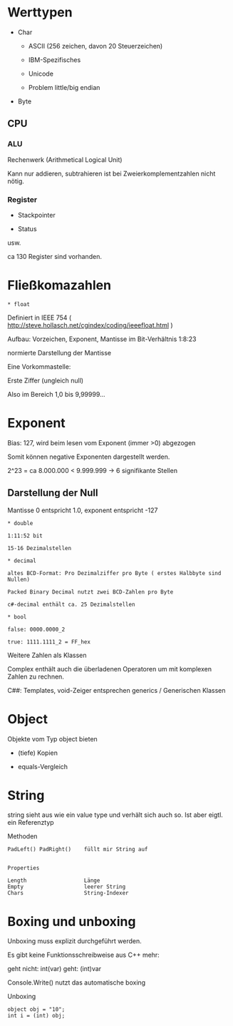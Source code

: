 # Werttypen

* Char

	* ASCII (256 zeichen, davon 20 Steuerzeichen)

	* IBM-Spezifisches

	* Unicode

	* Problem little/big endian

* Byte

## CPU

### ALU

Rechenwerk (Arithmetical Logical Unit)

Kann nur addieren, subtrahieren ist bei Zweierkomplementzahlen nicht nötig.


### Register

* Stackpointer

* Status

usw.

ca 130 Register sind vorhanden.


# Fließkomazahlen

	* float

Definiert in IEEE 754
( http://steve.hollasch.net/cgindex/coding/ieeefloat.html )

Aufbau: Vorzeichen, Exponent, Mantisse
im Bit-Verhältnis 1:8:23

normierte Darstellung der Mantisse

Eine Vorkommastelle:

Erste Ziffer (ungleich null)

Also im Bereich 1,0 bis 9,99999...

# Exponent

Bias: 127, wird beim lesen vom Exponent (immer >0) abgezogen

Somit können negative Exponenten dargestellt werden.

2^23 = ca 8.000.000 < 9.999.999 -> 6 signifikante Stellen

## Darstellung der Null

Mantisse 0 entspricht 1.0, exponent entspricht -127

	* double

	1:11:52 bit

	15-16 Dezimalstellen

	* decimal

	altes BCD-Format: Pro Dezimalziffer pro Byte ( erstes Halbbyte sind Nullen)
	
	Packed Binary Decimal nutzt zwei BCD-Zahlen pro Byte

	c#-decimal enthält ca. 25 Dezimalstellen

	* bool

	false: 0000.0000_2

	true: 1111.1111_2 = FF_hex

Weitere Zahlen als Klassen

Complex enthält auch die überladenen Operatoren um mit komplexen Zahlen zu rechnen.

C##: Templates, void-Zeiger entsprechen generics / Generischen Klassen


# Object 

Objekte vom Typ object bieten

* (tiefe) Kopien

* equals-Vergleich

# String

string sieht aus wie ein value type und verhält sich auch so. Ist aber eigtl. ein Referenztyp

Methoden
	
	PadLeft() PadRight()	füllt mir String auf
	
	
	Properties

	Length					Länge
	Empty					leerer String
	Chars					String-Indexer

# Boxing und unboxing

Unboxing muss explizit durchgeführt werden.

Es gibt keine Funktionsschreibweise aus C++ mehr:

geht nicht:	int(var)
geht:	(int)var

Console.Write() nutzt das automatische boxing

Unboxing

	object obj = "10";
	int i = (int) obj;